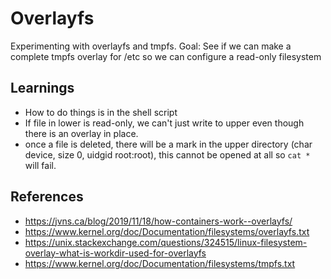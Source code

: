 # Overlayfs

Experimenting with overlayfs and tmpfs.
Goal: See if we can make a complete tmpfs overlay for /etc so we can configure a read-only filesystem

## Learnings

- How to do things is in the shell script
- If file in lower is read-only, we can't just write to upper even though there is an overlay in place.
- once a file is deleted, there will be a mark in the upper directory (char device, size 0, uidgid root:root), this cannot be opened at all so `cat *` will fail.

## References
- https://jvns.ca/blog/2019/11/18/how-containers-work--overlayfs/
- https://www.kernel.org/doc/Documentation/filesystems/overlayfs.txt
- https://unix.stackexchange.com/questions/324515/linux-filesystem-overlay-what-is-workdir-used-for-overlayfs
- https://www.kernel.org/doc/Documentation/filesystems/tmpfs.txt
